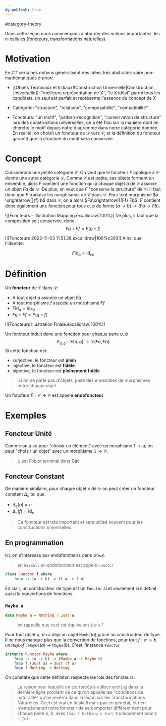 ```yaml
---
dg-publish: true
---
```


#category-theory 

Dans cette leçon nous commençons à aborder des notions importantes: les $n$-cellules (foncteurs, transformations naturelles).

# Motivation

En $CT$ certaines notions généralisent des idées très abstraites voire non-mathématiques *à priori*.
- [[Objets Terminaux et Initiaux#Construction Universelle|Construction Universelle]]: "meilleure représentation de X", "le X idéal"
	parmi tous les candidats, un seul est parfait et représente l'*essence* du concept de X

- Catégorie: "structure", "relations", "composabilité", "compatibilité"

- Foncteurs: "un motif", "pattern-recognition", "conservation de structure"
	lors des constructions universelles, on a été flou sur la manière dont on cherche le motif depuis notre diagramme dans notre catégorie donnée. En réalité, on choisit un foncteur de $\mathcal{D}$ vers $\mathcal{C}$, et la définition du foncteur garantit que la structure du motif sera conservée

# Concept

Considérons une petite catégorie $\mathcal{C}$. On veut que le foncteur $F$ appliqué à $\mathcal{C}$ donne une autre catégorie $\mathcal{D}$. 
Comme $\mathcal{C}$ est petite, ses objets forment un ensemble, alors $F$ contient une fonction qui à chaque objet $a$ de $\mathcal{C}$ associe un objet $Fa$ de $\mathcal{D}$.
De plus, on veut que $F$ "conserve la structure" de $\mathcal{C}$. Il faut donc que $F$ traduise les morphismes de $\mathcal{C}$ dans $\mathcal{D}$.
Pour tout morphisme $a \xrightarrow[]{f} b$ dans $\mathcal{C}$, on a alors $Fa\xrightarrow[]{Ff} Fb$. 
$F$ contient donc également une fonction pour tous $a$, $b$ de forme $(a\to b) \to (Fa \to Fb)$.

![[Foncteurs - Illustration Mapping.excalidraw|100%]]
De plus, il faut que la composition soit conservée, donc
$$
Fg \circ Ff = F(g\circ f)
$$

![[Foncteurs 2022-11-03 11.51.38.excalidraw|100%x300]]
Ainsi que l'identité:

$$
F\text{id}_{a} = \text{id}_{Fa}
$$

# Définition

Un **foncteur** de $\mathcal{C}$ dans $\mathcal{D}$:
- A tout objet $a$ associe un objet $Fa$
- A tout morphisme $f$ associe un morphisme $Ff$
- $F\text{id}_{a} = \text{id}_{Fa}$
- $Fg \circ Ff = F(g\circ f)$

![[Foncteurs Illustration Finale.excalidraw|100%]]

Un foncteur induit donc une fonction pour chaque paire $a$, $b$
$$
F_{a,b} : \mathcal{C}(a,b) \to \mathcal{D}(Fa, Fb)
$$
Si cette fonction est:
- surjective, le foncteur est **plein**
- injective, le foncteur est **fidèle**
- bijective, le foncteur est **pleinement fidèle**

> ici on ne parle pas d'objets, juste des ensembles de morphismes entre chaque objet

Un foncteur $F:\mathcal{C}\to \mathcal{C}$ est appelé **endofoncteur**.

# Exemples

## Foncteur Unité

Comme on a vu pour "choisir un élément" avec un morphisme $\mathcal{1} \to a$, on peut "choisir un objet" avec un morphisme $\mathbb{1} \to \mathcal{C}$.

> $\mathbb{1}$ est l'objet terminal dans $\mathbf{Cat}$

## Foncteur Constant

De manière similaire, pour chaque objet $c$ de $\mathcal{D}$ on peut créer un foncteur constant $\Delta_{c}$ tel que:
 - $\Delta _c (a) =c$
 - $\Delta_{c}(f) = \text{id}_{c}$
 
> Ce foncteur est très important et sera utilisé souvent pour les constructions universelles

 ## En programmation

Ici, on s'intéresse aux endofoncteurs dans $\mathcal{Hask}$.

> en `haskell` un endofoncteur est appelé `Functor`

```haskell
class Functor f where
	fmap :: (a -> b) -> (f a -> f b)
```

En clair, un constructeur de type est un `Functor` si et seulement si il définit aussi la convertions de fonctions.

### `Maybe a`

```haskell
data Maybe a = Nothing | Just a 
```

> on rappelle que ceci est équivalent à $a + 1$

Pour tout objet $a$, on a déjà un objet $\texttt{Maybe}(a)$ grâce au constructeur de type. Il ne nous manque plus que la convertion de fonctions, pour tout $f:a\to b$, un $\texttt{Maybe} f : \texttt{Maybe}(a) \to \texttt{Maybe}(b)$.
C'est l'instance `Functor`

```haskell
instance Functor Maybe where
	fmap :: (a -> b) -> (Maybe a -> Maybe b)
	fmap f (Just a) = Just (f a)
	fmap f Nothing  = Nothing 
```

On constate que cette définiton respecte les lois des foncteurs.

> La raison pour laquelle on est forcés à utiliser `Nothing` dans la dernière ligne provient de ce qu'on appelle les "conditions de naturalité" qu'on reverra dans la leçon sur les Transformations Naturelles.
> Ceci est vrai en haskell mais pas en général, et rien n'empêcherait notre foncteur de se comporter différemment pour chaque paire $a$, $b$, avec `fmap f Nothing = Just 0` uniquement pour `b ~ Int`.

